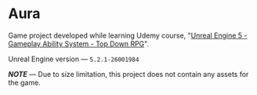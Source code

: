 ﻿# Aura

Game project developed while learning Udemy course, "[Unreal Engine 5 - Gameplay Ability System - Top Down RPG](https://www.udemy.com/course/unreal-engine-5-gas-top-down-rpg/)".

Unreal Engine version — `5.2.1-26001984`

***NOTE*** — Due to size limitation, this project does not contain any assets for the game.
